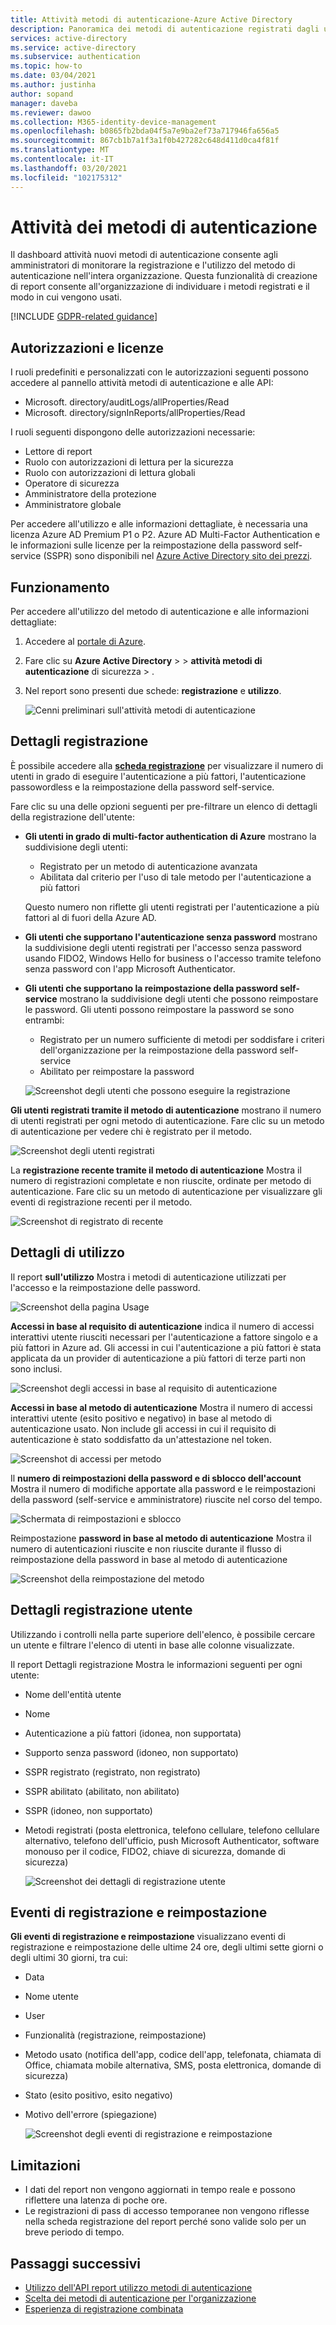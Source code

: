 ```yaml
---
title: Attività metodi di autenticazione-Azure Active Directory
description: Panoramica dei metodi di autenticazione registrati dagli utenti per l'accesso e la reimpostazione delle password.
services: active-directory
ms.service: active-directory
ms.subservice: authentication
ms.topic: how-to
ms.date: 03/04/2021
ms.author: justinha
author: sopand
manager: daveba
ms.reviewer: dawoo
ms.collection: M365-identity-device-management
ms.openlocfilehash: b0865fb2bda04f5a7e9ba2ef73a717946fa656a5
ms.sourcegitcommit: 867cb1b7a1f3a1f0b427282c648d411d0ca4f81f
ms.translationtype: MT
ms.contentlocale: it-IT
ms.lasthandoff: 03/20/2021
ms.locfileid: "102175312"
---
```

# <a name="authentication-methods-activity"></a>Attività dei metodi di autenticazione 

Il dashboard attività nuovi metodi di autenticazione consente agli amministratori di monitorare la registrazione e l'utilizzo del metodo di autenticazione nell'intera organizzazione. Questa funzionalità di creazione di report consente all'organizzazione di individuare i metodi registrati e il modo in cui vengono usati.

[!INCLUDE [GDPR-related guidance](../../../includes/gdpr-dsr-and-stp-note.md)]

## <a name="permissions-and-licenses"></a>Autorizzazioni e licenze

I ruoli predefiniti e personalizzati con le autorizzazioni seguenti possono accedere al pannello attività metodi di autenticazione e alle API:

- Microsoft. directory/auditLogs/allProperties/Read
- Microsoft. directory/signInReports/allProperties/Read

I ruoli seguenti dispongono delle autorizzazioni necessarie:

- Lettore di report
- Ruolo con autorizzazioni di lettura per la sicurezza
- Ruolo con autorizzazioni di lettura globali
- Operatore di sicurezza
- Amministratore della protezione
- Amministratore globale

 Per accedere all'utilizzo e alle informazioni dettagliate, è necessaria una licenza Azure AD Premium P1 o P2. Azure AD Multi-Factor Authentication e le informazioni sulle licenze per la reimpostazione della password self-service (SSPR) sono disponibili nel [Azure Active Directory sito dei prezzi](https://azure.microsoft.com/pricing/details/active-directory/).

## <a name="how-it-works"></a>Funzionamento

Per accedere all'utilizzo del metodo di autenticazione e alle informazioni dettagliate:

1. Accedere al [portale di Azure](https://portal.azure.com).
1. Fare clic su **Azure Active Directory**  >    >  **attività metodi di autenticazione** di sicurezza  >  .
1. Nel report sono presenti due schede: **registrazione** e **utilizzo**.

   ![Cenni preliminari sull'attività metodi di autenticazione](media/how-to-authentication-methods-usage-insights/registration-usage-tabs.png)

## <a name="registration-details"></a>Dettagli registrazione

È possibile accedere alla [**scheda registrazione**](https://portal.azure.com/#blade/Microsoft_AAD_IAM/AuthMethodsOverviewBlade) per visualizzare il numero di utenti in grado di eseguire l'autenticazione a più fattori, l'autenticazione passowordless e la reimpostazione della password self-service. 

Fare clic su una delle opzioni seguenti per pre-filtrare un elenco di dettagli della registrazione dell'utente:

- **Gli utenti in grado di multi-factor authentication di Azure** mostrano la suddivisione degli utenti:
  - Registrato per un metodo di autenticazione avanzata 
  - Abilitata dal criterio per l'uso di tale metodo per l'autenticazione a più fattori 
  
  Questo numero non riflette gli utenti registrati per l'autenticazione a più fattori al di fuori della Azure AD. 
- **Gli utenti che supportano l'autenticazione senza password** mostrano la suddivisione degli utenti registrati per l'accesso senza password usando FIDO2, Windows Hello for business o l'accesso tramite telefono senza password con l'app Microsoft Authenticator. 
- **Gli utenti che supportano la reimpostazione della password self-service** mostrano la suddivisione degli utenti che possono reimpostare le password. Gli utenti possono reimpostare la password se sono entrambi:
  - Registrato per un numero sufficiente di metodi per soddisfare i criteri dell'organizzazione per la reimpostazione della password self-service 
  - Abilitato per reimpostare la password 

  ![Screenshot degli utenti che possono eseguire la registrazione](media/how-to-authentication-methods-usage-insights/users-capable.png)

**Gli utenti registrati tramite il metodo di autenticazione** mostrano il numero di utenti registrati per ogni metodo di autenticazione. Fare clic su un metodo di autenticazione per vedere chi è registrato per il metodo.

![Screenshot degli utenti registrati](media/how-to-authentication-methods-usage-insights/users-registered.png)

La **registrazione recente tramite il metodo di autenticazione** Mostra il numero di registrazioni completate e non riuscite, ordinate per metodo di autenticazione. Fare clic su un metodo di autenticazione per visualizzare gli eventi di registrazione recenti per il metodo.

![Screenshot di registrato di recente](media/how-to-authentication-methods-usage-insights/recently-registered.png)

## <a name="usage-details"></a>Dettagli di utilizzo

Il report **sull'utilizzo** Mostra i metodi di autenticazione utilizzati per l'accesso e la reimpostazione delle password.

![Screenshot della pagina Usage](media/how-to-authentication-methods-usage-insights/usage-page.png)

**Accessi in base al requisito di autenticazione** indica il numero di accessi interattivi utente riusciti necessari per l'autenticazione a fattore singolo e a più fattori in Azure ad. Gli accessi in cui l'autenticazione a più fattori è stata applicata da un provider di autenticazione a più fattori di terze parti non sono inclusi.

![Screenshot degli accessi in base al requisito di autenticazione](media/how-to-authentication-methods-usage-insights/sign-ins-protected.png)

**Accessi in base al metodo di autenticazione** Mostra il numero di accessi interattivi utente (esito positivo e negativo) in base al metodo di autenticazione usato. Non include gli accessi in cui il requisito di autenticazione è stato soddisfatto da un'attestazione nel token.

![Screenshot di accessi per metodo](media/how-to-authentication-methods-usage-insights/sign-ins-by-method.png)

Il **numero di reimpostazioni della password e di sblocco dell'account** Mostra il numero di modifiche apportate alla password e le reimpostazioni della password (self-service e amministratore) riuscite nel corso del tempo.

![Schermata di reimpostazioni e sblocco](media/how-to-authentication-methods-usage-insights/password-changes.png)

Reimpostazione **password in base al metodo di autenticazione** Mostra il numero di autenticazioni riuscite e non riuscite durante il flusso di reimpostazione della password in base al metodo di autenticazione

![Screenshot della reimpostazione del metodo](media/how-to-authentication-methods-usage-insights/resets-by-method.png)

## <a name="user-registration-details"></a>Dettagli registrazione utente 

Utilizzando i controlli nella parte superiore dell'elenco, è possibile cercare un utente e filtrare l'elenco di utenti in base alle colonne visualizzate.

Il report Dettagli registrazione Mostra le informazioni seguenti per ogni utente:

- Nome dell'entità utente
- Nome
- Autenticazione a più fattori (idonea, non supportata)
- Supporto senza password (idoneo, non supportato)
- SSPR registrato (registrato, non registrato)
- SSPR abilitato (abilitato, non abilitato)
- SSPR (idoneo, non supportato) 
- Metodi registrati (posta elettronica, telefono cellulare, telefono cellulare alternativo, telefono dell'ufficio, push Microsoft Authenticator, software monouso per il codice, FIDO2, chiave di sicurezza, domande di sicurezza)

  ![Screenshot dei dettagli di registrazione utente](media/how-to-authentication-methods-usage-insights/registration-details.png)

## <a name="registration-and-reset-events"></a>Eventi di registrazione e reimpostazione 

**Gli eventi di registrazione e reimpostazione** visualizzano eventi di registrazione e reimpostazione delle ultime 24 ore, degli ultimi sette giorni o degli ultimi 30 giorni, tra cui:

- Data
- Nome utente
- User 
- Funzionalità (registrazione, reimpostazione)
- Metodo usato (notifica dell'app, codice dell'app, telefonata, chiamata di Office, chiamata mobile alternativa, SMS, posta elettronica, domande di sicurezza)
- Stato (esito positivo, esito negativo)
- Motivo dell'errore (spiegazione)

  ![Screenshot degli eventi di registrazione e reimpostazione](media/how-to-authentication-methods-usage-insights/registration-and-reset-logs.png)

## <a name="limitations"></a>Limitazioni

- I dati del report non vengono aggiornati in tempo reale e possono riflettere una latenza di poche ore.
- Le registrazioni di pass di accesso temporanee non vengono riflesse nella scheda registrazione del report perché sono valide solo per un breve periodo di tempo.

## <a name="next-steps"></a>Passaggi successivi

- [Utilizzo dell'API report utilizzo metodi di autenticazione](/graph/api/resources/authenticationmethods-usage-insights-overview?view=graph-rest-beta)
- [Scelta dei metodi di autenticazione per l'organizzazione](concept-authentication-methods.md)
- [Esperienza di registrazione combinata](concept-registration-mfa-sspr-combined.md)
